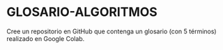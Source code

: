 # GLOSARIO-ALGORITMOS
Cree un repositorio en GitHub que contenga un glosario (con 5 términos) realizado en Google Colab. 
